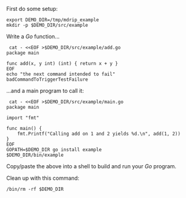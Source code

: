 First do some setup:

<!-- @lesson1 @init -->
```
export DEMO_DIR=/tmp/mdrip_example
mkdir -p $DEMO_DIR/src/example
```

Write a *Go* function...

<!-- @lesson1 -->
```
 cat - <<EOF >$DEMO_DIR/src/example/add.go
package main

func add(x, y int) (int) { return x + y }
EOF
echo "the next command intended to fail"
badCommandToTriggerTestFailure
```

...and a main program to call it:

<!-- @lesson1 -->
```
 cat - <<EOF >$DEMO_DIR/src/example/main.go
package main

import "fmt"

func main() {
    fmt.Printf("Calling add on 1 and 2 yields %d.\n", add(1, 2))
}
EOF
GOPATH=$DEMO_DIR go install example
$DEMO_DIR/bin/example
```

Copy/paste the above into a shell to build and run your *Go* program.

Clean up with this command:

<!-- @lesson1 @cleanup -->
```
/bin/rm -rf $DEMO_DIR
```
